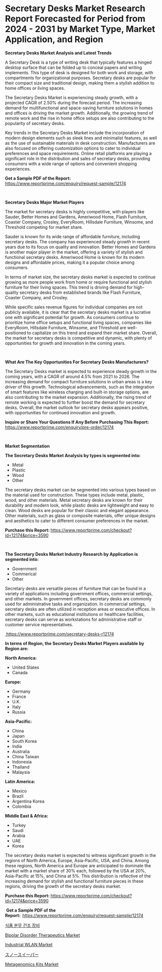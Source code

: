 <p><h1>Secretary Desks Market Research Report Forecasted for Period from 2024 -  2031 by Market Type, Market Application, and Region</h1></p><p><strong>Secretary Desks Market Analysis and Latest Trends</strong></p>
<p><p>A Secretary Desk is a type of writing desk that typically features a hinged desktop surface that can be folded up to conceal papers and writing implements. This type of desk is designed for both work and storage, with compartments for organizational purposes. Secretary desks are popular for their compact size and traditional design, making them a stylish addition to home offices or living spaces.</p><p>The Secretary Desks Market is experiencing steady growth, with a projected CAGR of 2.50% during the forecast period. The increasing demand for multifunctional and space-saving furniture solutions in homes and offices is driving the market growth. Additionally, the growing trend of remote work and the rise in home office setups are also contributing to the popularity of secretary desks.</p><p>Key trends in the Secretary Desks Market include the incorporation of modern design elements such as sleek lines and minimalist features, as well as the use of sustainable materials in desk construction. Manufacturers are also focused on offering customization options to cater to individual preferences and space requirements. Online retail platforms are playing a significant role in the distribution and sales of secretary desks, providing consumers with a wide range of options and convenient shopping experiences.</p></p>
<p><strong>Get a Sample PDF of the Report:&nbsp;</strong> <a href="https://www.reportprime.com/enquiry/request-sample/12174">https://www.reportprime.com/enquiry/request-sample/12174</a></p>
<p>&nbsp;</p>
<p><strong>Secretary Desks Major Market Players</strong></p>
<p><p>The market for secretary desks is highly competitive, with players like Sauder, Better Homes and Gardens, Ameriwood Home, Flash Furniture, Coaster Company, Crosley, EveryRoom, Hillsdale Furniture, Winsome, and Threshold competing for market share.</p><p>Sauder is known for its wide range of affordable furniture, including secretary desks. The company has experienced steady growth in recent years due to its focus on quality and innovation. Better Homes and Gardens is another major player in the market, offering a variety of stylish and functional secretary desks. Ameriwood Home is known for its modern designs and affordable prices, making it a popular choice among consumers.</p><p>In terms of market size, the secretary desks market is expected to continue growing as more people work from home or require functional and stylish furniture for their living spaces. This trend is driving demand for high-quality secretary desks from established brands like Flash Furniture, Coaster Company, and Crosley.</p><p>While specific sales revenue figures for individual companies are not publicly available, it is clear that the secretary desks market is a lucrative one with significant potential for growth. As consumers continue to prioritize home office setups and functional living spaces, companies like EveryRoom, Hillsdale Furniture, Winsome, and Threshold are well-positioned to capitalize on this trend and expand their market share. Overall, the market for secretary desks is competitive and dynamic, with plenty of opportunities for growth and innovation in the coming years.</p></p>
<p>&nbsp;</p>
<p><strong>What Are The Key Opportunities For Secretary Desks Manufacturers?</strong></p>
<p><p>The Secretary Desks market is expected to experience steady growth in the coming years, with a CAGR of around 4.5% from 2021 to 2026. The increasing demand for compact furniture solutions in urban areas is a key driver of this growth. Technological advancements, such as the integration of smart features like wireless charging and built-in storage options, are also contributing to the market expansion. Additionally, the rising trend of remote working is expected to further boost the demand for secretary desks. Overall, the market outlook for secretary desks appears positive, with opportunities for continued innovation and growth.</p></p>
<p><strong>Inquire or Share Your Questions If Any Before Purchasing This Report:</strong> <a href="https://www.reportprime.com/enquiry/pre-order/12174">https://www.reportprime.com/enquiry/pre-order/12174</a></p>
<p>&nbsp;</p>
<p><strong>Market Segmentation</strong></p>
<p><strong>The Secretary Desks Market Analysis by types is segmented into:</strong></p>
<p><ul><li>Metal</li><li>Plastic</li><li>Wood</li><li>Other</li></ul></p>
<p><p>The secretary desks market can be segmented into various types based on the material used for construction. These types include metal, plastic, wood, and other materials. Metal secretary desks are known for their durability and modern look, while plastic desks are lightweight and easy to clean. Wood desks are popular for their classic and elegant appearance. Other materials, such as glass or composite materials, offer unique designs and aesthetics to cater to different consumer preferences in the market.</p></p>
<p><strong>Purchase this Report:&nbsp;</strong><a href="https://www.reportprime.com/checkout?id=12174&price=3590">https://www.reportprime.com/checkout?id=12174&price=3590</a></p>
<p>&nbsp;</p>
<p><strong>The Secretary Desks Market Industry Research by Application is segmented into:</strong></p>
<p><ul><li>Government</li><li>Commerical</li><li>Other</li></ul></p>
<p><p>Secretary desks are versatile pieces of furniture that can be found in a variety of applications including government offices, commercial settings, and other markets. In government offices, secretary desks are commonly used for administrative tasks and organization. In commercial settings, secretary desks are often utilized in reception areas or executive offices. In other markets, such as educational institutions or healthcare facilities, secretary desks can serve as workstations for administrative staff or customer service representatives.</p></p>
<p><a href="https://www.reportprime.com/secretary-desks-r12174">&nbsp;https://www.reportprime.com/secretary-desks-r12174</a></p>
<p><strong>In terms of Region, the Secretary Desks Market Players available by Region are:</strong></p>
<p>
    <p> <strong> North America: </strong>
        <ul>
            <li>United States</li>
            <li>Canada</li>
        </ul>
        </p> 
    <p> <strong> Europe: </strong>
        <ul>
            <li>Germany</li>
            <li>France</li>
            <li>U.K.</li>
            <li>Italy</li>
            <li>Russia</li>
        </ul>
        </p> 
    <p> <strong> Asia-Pacific: </strong>
        <ul>
            <li>China</li>
            <li>Japan</li>
            <li>South Korea</li>
            <li>India</li>
            <li>Australia</li>
            <li>China Taiwan</li>
            <li>Indonesia</li>
            <li>Thailand</li>
            <li>Malaysia</li>
        </ul>
        </p> 
    <p> <strong> Latin America: </strong>
        <ul>
            <li>Mexico</li>
            <li>Brazil</li>
            <li>Argentina Korea</li>
            <li>Colombia</li>
        </ul>
        </p> 
    <p> <strong> Middle East & Africa: </strong>
        <ul>
            <li>Turkey</li>
            <li>Saudi</li>
            <li>Arabia</li>
            <li>UAE</li>
            <li>Korea</li>
        </ul>
    </p>
    </p>
<p><p>The secretary desks market is expected to witness significant growth in the regions of North America, Europe, Asia-Pacific, USA, and China. Among these regions, North America and Europe are anticipated to dominate the market with a market share of 30% each, followed by the USA at 20%, Asia-Pacific at 15%, and China at 5%. This distribution is reflective of the increasing demand for stylish and functional furniture pieces in these regions, driving the growth of the secretary desks market.</p></p>
<p><strong>Purchase this Report: </strong><a href="https://www.reportprime.com/checkout?id=12174&price=3590">https://www.reportprime.com/checkout?id=12174&price=3590</a></p>
<p>&nbsp;<strong>Get a Sample PDF of the Report:&nbsp;&nbsp;</strong><a href="https://www.reportprime.com/enquiry/request-sample/12174">https://www.reportprime.com/enquiry/request-sample/12174</a></p>
<p><strong></strong></p>
<p><p><a href="https://medium.com/@wheelgg5674537/%EC%A7%80%EC%97%AD-%EC%9C%A0%ED%98%95-%EB%A1%9C%ED%84%B0%EB%A6%AC-%EC%95%84%ED%86%A0%EB%A7%88%EC%9D%B4%EC%A0%80-%EC%8A%A4%ED%94%84%EB%A0%88%EC%9D%B4-%EA%B1%B4%EC%A1%B0%EA%B8%B0-%EB%85%B8%EC%A6%90-%EC%95%84%ED%86%A0%EB%A7%88%EC%9D%B4%EC%A0%80-%EC%8A%A4%ED%94%84%EB%A0%88%EC%9D%B4-%EA%B1%B4%EC%A1%B0%EA%B8%B0-%EC%9C%A0%EB%8F%99%ED%99%94-%EC%8A%A4%ED%94%84%EB%A0%88%EC%9D%B4-%EA%B1%B4%EC%A1%B0%EA%B8%B0-%ED%8F%90%EC%87%84-%EB%A3%A8%ED%94%84-%EC%8A%A4%ED%94%84%EB%A0%88%EC%9D%B4-%EA%B1%B4%EC%A1%B0%EA%B8%B0-%EC%9B%90%EC%8B%AC%EB%A0%A5-%EC%8A%A4%ED%94%84%EB%A0%88%EC%9D%B4-%EA%B1%B4%EC%A1%B0%EA%B8%B0-%EA%B8%B0%ED%83%80-%EB%B0%8F-%EC%9D%91%EC%9A%A9-6328c978c241">식품 분무 건조 장비</a></p><p><a href="https://issuu.com/reportprime-2/docs/bipolar-disorder-therapeutics-market-size-2030.ppt">Bipolar Disorder Therapeutics Market</a></p><p><a href="https://www.linkedin.com/pulse/insights-industrial-wlan-market-size-which-expanding-66-sn6ce">Industrial WLAN Market</a></p><p><a href="https://medium.com/@bobbieratke2023/%E3%82%B0%E3%83%AD%E3%83%BC%E3%83%90%E3%83%AB%E3%81%AA%E9%99%A4%E9%9B%AA%E6%A9%9F%E5%B8%82%E5%A0%B4-%E8%A3%BD%E5%93%81%E3%82%BF%E3%82%A4%E3%83%97-%E3%83%AD%E3%83%BC%E3%82%BF%E3%83%AA%E3%83%BC%E9%99%A4%E9%9B%AA%E6%A9%9F-%E3%82%A6%E3%82%A7%E3%83%83%E3%82%B8%E9%99%A4%E9%9B%AA%E6%A9%9F-%E3%82%A8%E3%83%B3%E3%83%89%E3%83%A6%E3%83%BC%E3%82%B6%E3%83%BC-%E5%9C%B0%E5%9F%9F%E3%81%AB%E7%84%A6%E7%82%B9%E3%82%92%E5%BD%93%E3%81%A6%E3%81%9F%E5%88%86%E6%9E%90%E3%81%A8%E4%BA%88%E6%B8%AC-2024%E5%B9%B4%E3%81%8B%E3%82%892031%E5%B9%B4%E3%81%BE%E3%81%A7-cba6b5661813">スノースイーパー</a></p><p><a href="https://medium.com/@diegomoen/metagenomics-kits-market-forecast-global-market-trends-and-analysis-from-2024-to-2031-covered-in-9cb0aa9de956">Metagenomics Kits Market</a></p></p>